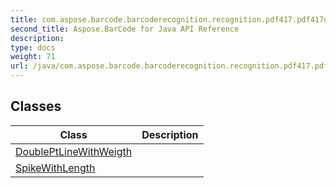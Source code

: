 ```yaml
---
title: com.aspose.barcode.barcoderecognition.recognition.pdf417.pdf417datacolumnsplitter
second_title: Aspose.BarCode for Java API Reference
description: 
type: docs
weight: 71
url: /java/com.aspose.barcode.barcoderecognition.recognition.pdf417.pdf417datacolumnsplitter/
---
```


## Classes

| Class | Description |
| --- | --- |
| [DoublePtLineWithWeigth](../com.aspose.barcode.barcoderecognition.recognition.pdf417.pdf417datacolumnsplitter/doubleptlinewithweigth) |  |
| [SpikeWithLength](../com.aspose.barcode.barcoderecognition.recognition.pdf417.pdf417datacolumnsplitter/spikewithlength) |  |
